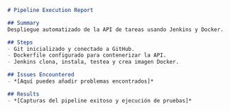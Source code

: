 ```markdown
# Pipeline Execution Report

## Summary
Despliegue automatizado de la API de tareas usando Jenkins y Docker.

## Steps
- Git inicializado y conectado a GitHub.
- Dockerfile configurado para contenerizar la API.
- Jenkins clona, instala, testea y crea imagen Docker.

## Issues Encountered
- *[Aquí puedes añadir problemas encontrados]*

## Results
- *[Capturas del pipeline exitoso y ejecución de pruebas]*
```


<!-- # Pipeline Execution Report

## Summary
Despliegue automatizado de la API de tareas usando Jenkins y Docker.

## Steps
- Repositorio Git inicializado y conectado a GitHub
- Dockerfile configurado para contenerizar la API
- Jenkins configurado para clonar, instalar dependencias, ejecutar tests y crear imagen Docker

## Issues Encountered
- Problema inicial con las credenciales de GitHub en Jenkins (resuelto configurando token de acceso personal)
- Error en los tests por diferencia de versión de Node (resuelto especificando versión exacta en Dockerfile)

## Results
![Captura del pipeline exitoso]
![Captura de tests pasando]
task-api/
├── .gitignore
├── README.md
├── REPORT.md
├── Dockerfile
├── Jenkinsfile
├── app.js
├── package.json
├── package-lock.json
├── screenshots/
│   ├── pipeline-success.png
│   └── tests-passed.png
└── tests/
    └── app.test.js -->